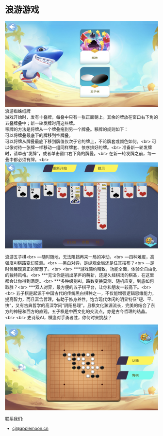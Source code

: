# 浪游游戏

![](1.PNG)
浪游蜘蛛纸牌
<br>
        游戏开始时，发有十叠牌，每叠中只有一张正面朝上。其余的牌放在窗口右下角的五叠牌叠中；新一轮发牌时用这些牌。
        <br>
        移牌的方法是将牌从一个牌叠拖到另一个牌叠。移牌的规则如下：
        <br>
        可以将牌叠最底下的牌移到空牌叠。
        <br>
        可以将牌从牌叠最底下移到牌值仅次于它的牌上，不论牌套或颜色如何。\<br>
        可以像对待一张牌一样移动一组同样牌套、依序排好的牌。\<br>
        准备新一轮发牌时，请单击“发牌”，或者单击窗口右下角的牌叠。\<br>
        在新一轮发牌之前，每一叠中都必须有牌。\<br>
![](3.PNG)

浪游五子棋\<br>
—随时随地，无法阻挡再来一局的冲动。\<br>
—四种难度，高强度AI棋路变幻莫测。\<br>
—黑白对弈，是纵观全局还是任其摆布？\<br>
—是时候展现真正的智慧了。\<br>
\<br>
***游戏简约精致，功能全面，体验全自由化的独特风格。\<br>
***无论你是初出茅庐的萌新，还是久经棋场的棋圣，在这里都会让你得到满足。\<br>
***多种级别AI，路数变换莫测、随机应变，到底如何取胜？\<br>
***双人对弈，最方便的五子棋平台，让你和朋友一较高下。\<br>
\<br>
五子棋是起源于中国古代的传统黑白棋种之一，不仅能增强逻辑思维能力，提高智力，而且富含哲理，有助于修身养性。饱含现代休闲的明显特征“短、平、快”，又有古典哲学的高深学问“阴阳易理”。且棋文化渊源流长，完美的结合了东方的神秘和西方的直观。五子棋是中西文化的交流点，亦是古今哲理的结晶。\<br>
\<br>
史诗级AI，棋逢对手勇者胜，你何时来挑战？


![](2.PNG)



联系我们:
- cj@applemoon.cn
